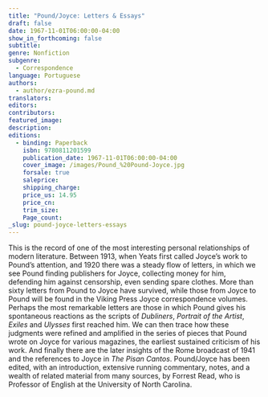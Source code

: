 ```yaml
---
title: "Pound/Joyce: Letters & Essays"
draft: false
date: 1967-11-01T06:00:00-04:00
show_in_forthcoming: false
subtitle:
genre: Nonfiction
subgenre:
  - Correspondence
language: Portuguese
authors:
  - author/ezra-pound.md
translators:
editors:
contributors:
featured_image:
description:
editions:
  - binding: Paperback
    isbn: 9780811201599
    publication_date: 1967-11-01T06:00:00-04:00
    cover_image: /images/Pound_%20Pound-Joyce.jpg
    forsale: true
    saleprice:
    shipping_charge:
    price_us: 14.95
    price_cn:
    trim_size:
    Page_count:
_slug: pound-joyce-letters-essays
---
```


This is the record of one of the most interesting personal relationships of modern literature. Between 1913, when Yeats first called Joyce’s work to Pound’s attention, and 1920 there was a steady flow of letters, in which we see Pound finding publishers for Joyce, collecting money for him, defending him against censorship, even sending spare clothes. More than sixty letters from Pound to Joyce have survived, while those from Joyce to Pound will be found in the Viking Press Joyce correspondence volumes. Perhaps the most remarkable letters are those in which Pound gives his spontaneous reactions as the scripts of _Dubliners_, _Portrait of the Artist_, _Exiles_ and _Ulysses_ first reached him. We can then trace how these judgments were refined and amplified in the series of pieces that Pound wrote on Joyce for various magazines, the earliest sustained criticism of his work. And finally there are the later insights of the Rome broadcast of 1941 and the references to Joyce in _The Pisan Cantos_. Pound/Joyce has been edited, with an introduction, extensive running commentary, notes, and a wealth of related material from many sources, by Forrest Read, who is Professor of English at the University of North Carolina.

